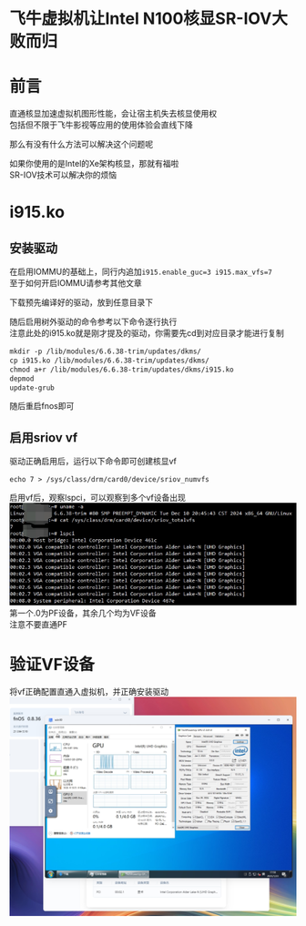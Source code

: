 # 飞牛虚拟机让Intel N100核显SR-IOV大败而归

# 前言
直通核显加速虚拟机图形性能，会让宿主机失去核显使用权  
包括但不限于飞牛影视等应用的使用体验会直线下降

那么有没有什么方法可以解决这个问题呢

如果你使用的是Intel的Xe架构核显，那就有福啦  
SR-IOV技术可以解决你的烦恼

# i915.ko
## 安装驱动
在启用IOMMU的基础上，同行内追加```i915.enable_guc=3 i915.max_vfs=7```  
至于如何开启IOMMU请参考其他文章

下载预先编译好的驱动，放到任意目录下  

随后启用树外驱动的命令参考以下命令逐行执行  
注意此处的i915.ko就是刚才提及的驱动，你需要先cd到对应目录才能进行复制  
```shell
mkdir -p /lib/modules/6.6.38-trim/updates/dkms/
cp i915.ko /lib/modules/6.6.38-trim/updates/dkms/
chmod a+r /lib/modules/6.6.38-trim/updates/dkms/i915.ko
depmod
update-grub
```
随后重启fnos即可  

## 启用sriov vf
驱动正确启用后，运行以下命令即可创建核显vf  
```shell
echo 7 > /sys/class/drm/card0/device/sriov_numvfs
```

启用vf后，观察lspci，可以观察到多个vf设备出现
![20250123183300.jpg](img/20250123183300.jpg)
第一个.0为PF设备，其余几个均为VF设备  
注意不要直通PF

# 验证VF设备
将vf正确配置直通入虚拟机，并正确安装驱动
![20250123175800.jpg](img/20250123175800.jpg)